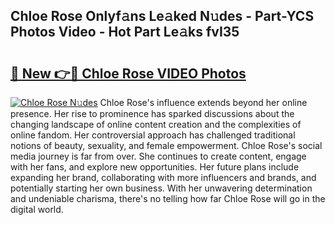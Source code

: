 ## Chloe Rose Onlyf𝚊ns Le𝚊ked N𝚞des - Part-YCS Photos Video - Hot Part Le𝚊ks fvI35

# <h2><a href="http://ac29781.deff.icu/?id=Chloe+Rose">🔗 New 👉🔴 Chloe Rose VIDEO Photos</a></h2>

[![Chloe Rose N𝚞des](https://i.imgur.com/rIISA9y.gif)](http://ac29781.deff.icu/?id=Chloe+Rose)
Chloe Rose's influence extends beyond her online presence. Her rise to prominence has sparked discussions about the changing landscape of online content creation and the complexities of online fandom. Her controversial approach has challenged traditional notions of beauty, sexuality, and female empowerment. Chloe Rose's social media journey is far from over. She continues to create content, engage with her fans, and explore new opportunities. Her future plans include expanding her brand, collaborating with more influencers and brands, and potentially starting her own business. With her unwavering determination and undeniable charisma, there's no telling how far Chloe Rose will go in the digital world.
